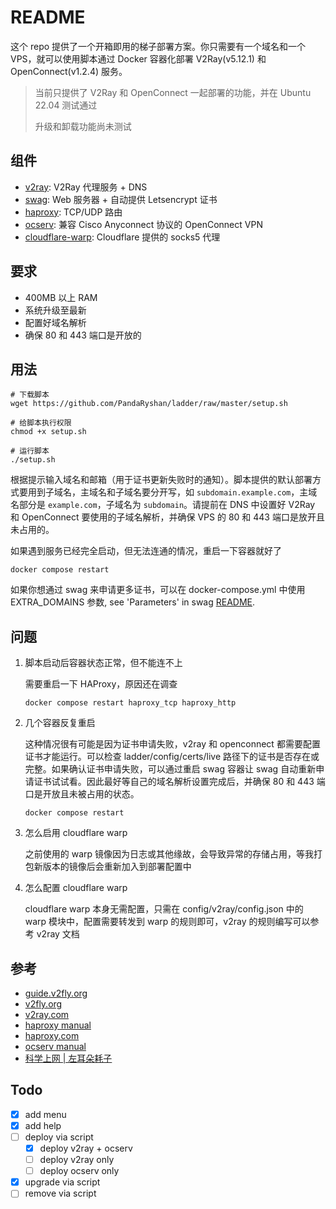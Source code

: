 # README

这个 repo 提供了一个开箱即用的梯子部署方案。你只需要有一个域名和一个 VPS，就可以使用脚本通过 Docker 容器化部署 V2Ray(v5.12.1) 和 OpenConnect(v1.2.4) 服务。

> 当前只提供了 V2Ray 和 OpenConnect 一起部署的功能，并在 Ubuntu 22.04 测试通过
>
> 升级和卸载功能尚未测试

## 组件

* [v2ray](https://github.com/v2fly/v2ray-core): V2Ray 代理服务 + DNS
* [swag](https://github.com/linuxserver/docker-swag): Web 服务器 + 自动提供 Letsencrypt 证书
* [haproxy](https://github.com/haproxy/haproxy): TCP/UDP 路由
* [ocserv](https://ocserv.gitlab.io/www/index.html): 兼容 Cisco Anyconnect 协议的 OpenConnect VPN
* [cloudflare-warp](https://developers.cloudflare.com/warp-client/get-started/linux/): Cloudflare 提供的 socks5 代理

## 要求

* 400MB 以上 RAM
* 系统升级至最新
* 配置好域名解析
* 确保 80 和 443 端口是开放的

## 用法

```shell
# 下载脚本
wget https://github.com/PandaRyshan/ladder/raw/master/setup.sh

# 给脚本执行权限
chmod +x setup.sh

# 运行脚本
./setup.sh
```

根据提示输入域名和邮箱（用于证书更新失败时的通知）。脚本提供的默认部署方式要用到子域名，主域名和子域名要分开写，如 `subdomain.example.com`，主域名部分是 `example.com`，子域名为 `subdomain`。请提前在 DNS 中设置好 V2Ray 和 OpenConnect 要使用的子域名解析，并确保 VPS 的 80 和 443 端口是放开且未占用的。

如果遇到服务已经完全启动，但无法连通的情况，重启一下容器就好了

```shell
docker compose restart
```

如果你想通过 swag 来申请更多证书，可以在 docker-compose.yml 中使用 EXTRA_DOMAINS 参数, see 'Parameters' in swag [README](https://github.com/linuxserver/docker-swag).

## 问题

1. 脚本启动后容器状态正常，但不能连不上

   需要重启一下 HAProxy，原因还在调查

   ```shell
   docker compose restart haproxy_tcp haproxy_http
   ```

2. 几个容器反复重启

    这种情况很有可能是因为证书申请失败，v2ray 和 openconnect 都需要配置证书才能运行。可以检查 ladder/config/certs/live 路径下的证书是否存在或完整。如果确认证书申请失败，可以通过重启 swag 容器让 swag 自动重新申请证书试试看。因此最好等自己的域名解析设置完成后，并确保 80 和 443 端口是开放且未被占用的状态。

    ```shell
    docker compose restart
    ```

3. 怎么启用 cloudflare warp

   之前使用的 warp 镜像因为日志或其他缘故，会导致异常的存储占用，等我打包新版本的镜像后会重新加入到部署配置中

4. 怎么配置 cloudflare warp

   cloudflare warp 本身无需配置，只需在 config/v2ray/config.json 中的 warp 模块中，配置需要转发到 warp 的规则即可，v2ray 的规则编写可以参考 v2ray 文档

## 参考

* [guide.v2fly.org](https://guide.v2fly.org/advanced/quic.html)
* [v2fly.org](https://www.v2fly.org/v5/config/inbound.html)
* [v2ray.com](https://www.v2ray.com/chapter_02/policy.html)
* [haproxy manual](https://docs.haproxy.org/dev/configuration.html)
* [haproxy.com](https://www.haproxy.com/documentation/hapee/latest/load-balancing/protocols/http-2/)
* [ocserv manual](https://ocserv.gitlab.io/www/manual.html)
* [科学上网 | 左耳朵耗子](https://haoel.github.io/#94-cloudflare-warp-%E5%8E%9F%E7%94%9F-ip)

## Todo

* [x] add menu
* [x] add help
* [ ] deploy via script
  * [x] deploy v2ray + ocserv
  * [ ] deploy v2ray only
  * [ ] deploy ocserv only
* [x] upgrade via script
* [ ] remove via script
